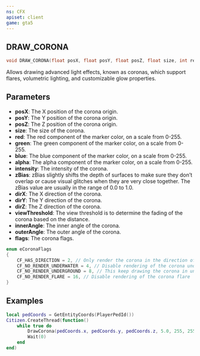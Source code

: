 ```yaml
---
ns: CFX
apiset: client
game: gta5
---
```

## DRAW_CORONA

```c
void DRAW_CORONA(float posX, float posY, float posZ, float size, int red, int green, int blue, int alpha, float intensity, float zBias, float dirX, float dirY, float dirZ, float viewThreshold, float innerAngle, float outerAngle, int flags);
```

Allows drawing advanced light effects, known as coronas, which support flares, volumetric lighting, and customizable glow properties.

## Parameters
* **posX**: The X position of the corona origin.
* **posY**: The Y position of the corona origin.
* **posZ**: The Z position of the corona origin.
* **size**: The size of the corona.
* **red**: The red component of the marker color, on a scale from 0-255.
* **green**: The green component of the marker color, on a scale from 0-255.
* **blue**: The blue component of the marker color, on a scale from 0-255.
* **alpha**: The alpha component of the marker color, on a scale from 0-255.
* **intensity**: The intensity of the corona.
* **zBias**: zBias slightly shifts the depth of surfaces to make sure they don’t overlap or cause visual glitches when they are very close together. The zBias value are usually in the range of 0.0 to 1.0.
* **dirX**: The X direction of the corona.
* **dirY**: The Y direction of the corona.
* **dirZ**: The Z direction of the corona.
* **viewThreshold**: The view threshold is to determine the fading of the corona based on the distance.
* **innerAngle**: The inner angle of the corona.
* **outerAngle**: The outer angle of the corona.
* **flags**: The corona flags.

```cpp
enum eCoronaFlags
{
    CF_HAS_DIRECTION = 2, // Only render the corona in the direction of dirX, dirY, dirZ
    CF_NO_RENDER_UNDERWATER = 4, // Disable rendering of the corona underwater
    CF_NO_RENDER_UNDERGROUND = 8, // This keep drawing the corona in underground zones (like tunnels)
    CF_NO_RENDER_FLARE = 16, // Disable rendering of the corona flare
}
```

## Examples

```lua
local pedCoords = GetEntityCoords(PlayerPedId())
Citizen.CreateThread(function()
    while true do
        DrawCorona(pedCoords.x, pedCoords.y, pedCoords.z, 5.0, 255, 255, 255, 255, 4.0, 0.2, pedCoords.x, pedCoords.y, pedCoords.z, 1.0, 0.0, 90.0, 2)
        Wait(0)
    end
end)
```
